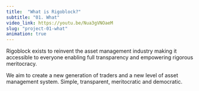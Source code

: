 ```yaml
---
title:  "What is Rigoblock?"
subtitle: "01. What"
video_link: https://youtu.be/Nua3gVNOaeM
slug: "project-01-what"
animation: true
---
```


Rigoblock exists to reinvent the asset management industry making it accessible to everyone enabling full transparency and empowering rigorous meritocracy.

We aim to create a new generation of traders and a new level of asset management system. 
Simple, transparent, meritocratic and democratic.
